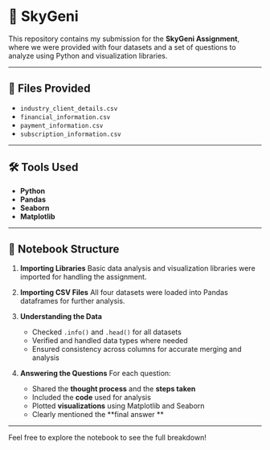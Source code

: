 # 📘 SkyGeni

This repository contains my submission for the **SkyGeni Assignment**, where we were provided with four datasets and a set of questions to analyze using Python and visualization libraries.

---

## 📂 Files Provided

- `industry_client_details.csv`
- `financial_information.csv`
- `payment_information.csv`
- `subscription_information.csv`

---

## 🛠️ Tools Used

- **Python**
- **Pandas**
- **Seaborn**
- **Matplotlib**

---

## 🧪 Notebook Structure

1. **Importing Libraries**
   Basic data analysis and visualization libraries were imported for handling the assignment.

2. **Importing CSV Files**
   All four datasets were loaded into Pandas dataframes for further analysis.

3. **Understanding the Data**
   - Checked `.info()` and `.head()` for all datasets
   - Verified and handled data types where needed
   - Ensured consistency across columns for accurate merging and analysis

4. **Answering the Questions**
   For each question:
   - Shared the **thought process** and the **steps taken**
   - Included the **code** used for analysis
   - Plotted **visualizations** using Matplotlib and Seaborn
   - Clearly mentioned the **final answer **

---



Feel free to explore the notebook to see the full breakdown!
